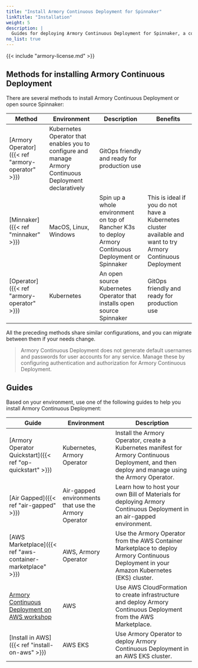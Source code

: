 ```yaml
---
title: "Install Armory Continuous Deployment for Spinnaker"
linkTitle: "Installation"
weight: 5
description: |
  Guides for deploying Armory Continuous Deployment for Spinnaker, a continuous integration and software delivery platform built on top of Spinnaker<sup>TM</sup>, in your air-gapped, local, or cloud environment (AWS, GCP, Azure, or Kubernetes). Use the Armory Operator for Kubernetes to install  Armory Continuous Deployment, or use the open source Operator to install open source Spinnaker in Kubernetes.
no_list: true
---
```


{{< include "armory-license.md" >}}

## Methods for installing Armory Continuous Deployment

There are several methods to install Armory Continuous Deployment or open source Spinnaker:

| Method                             | Environment           | Description                                                          | Benefits                                                            |
|------------------------------------|-----------------------|----------------------------------------------------------------------|-----------------------------------------------------------------|
| [Armory Operator]({{< ref "armory-operator" >}})   |  Kubernetes Operator that enables you to configure and manage Armory Continuous Deployment declaratively | GitOps friendly and ready for production use                                 |
| [Minnaker]({{< ref "minnaker" >}})             | MacOS, Linux, Windows | Spin up a whole environment on top of Rancher K3s to deploy Armory Continuous Deployment or Spinnaker    | This is ideal if you do not have a Kubernetes cluster available and want to try Armory Continuous Deployment |
| [Operator]({{< ref "armory-operator" >}}) | Kubernetes            | An open source Kubernetes Operator that installs open source Spinnaker | GitOps friendly and ready for production use                                 |


All the preceding methods share similar configurations, and you can migrate between them if your needs change.

> Armory Continuous Deployment does not generate default usernames and passwords for user accounts for any service. Manage these by configuring authentication and authorization for Armory Continuous Deployment.

## Guides

Based on your environment, use one of the following guides to help you install Armory Continuous Deployment:

| Guide                                                     | Environment                                          | Description                                                                                                                            |
|-----------------------------------------------------------|------------------------------------------------------|----------------------------------------------------------------------------------------------------------------------------------------|
| [Armory Operator Quickstart]({{< ref "op-quickstart" >}}) | Kubernetes, Armory Operator                          | Install the Armory Operator, create a Kubernetes manifest for Armory Continuous Deployment, and then deploy and manage using the Armory Operator. |
| [Air Gapped]({{< ref "air-gapped" >}})                    | Air-gapped environments that use the Armory Operator | Learn how to host your own Bill of Materials for deploying Armory Continuous Deployment in an air-gapped environment.                             |
| [AWS Marketplace]({{< ref "aws-container-marketplace" >}}) | AWS, Armory Operator | Use the Armory Operator from the AWS Container Marketplace to deploy Armory Continuous Deployment in your Amazon Kubernetes (EKS) cluster. |
| [Armory Continuous Deployment on AWS workshop](https://armory.awsworkshop.io/) | AWS |  Use AWS CloudFormation to create infrastructure and deploy Armory Continuous Deployment from the AWS Marketplace. |
| [Install in AWS]({{< ref "install-on-aws" >}}) | AWS EKS | Use Armory Operator to deploy Armory Continuous Deployment in an AWS EKS cluster. |
